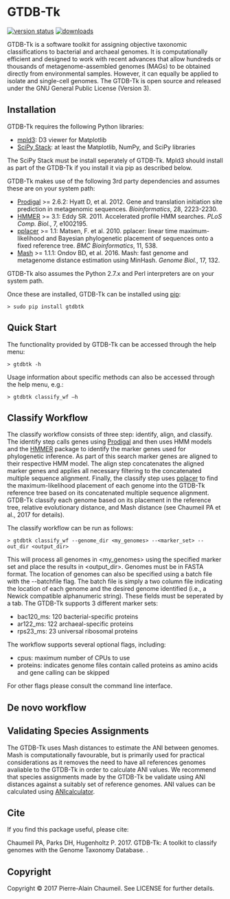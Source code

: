 # GTDB-Tk

[![version status](https://img.shields.io/pypi/v/gtdbtk.svg)](https://pypi.python.org/pypi/gtdbtk)
[![downloads](https://img.shields.io/pypi/dm/gtdbtk.svg)](https://pypi.python.org/pypi/gtdbtk)

GTDB-Tk is a software toolkit for assigning objective taxonomic classifications to bacterial and archaeal genomes. It is computationally 
efficient and designed to work with recent advances that allow hundreds or thousands of metagenome-assembled genomes (MAGs) to be obtained directly from environmental samples. However, it can equally be applied to isolate and single-cell genomes. The GTDB-Tk is open source and released under the GNU General Public License (Version 3).

## Installation

GTDB-Tk requires the following Python libraries:
* [mpld3](http://mpld3.github.io/): D3 viewer for Matplotlib
* [SciPy Stack](https://www.scipy.org/install.html): at least the Matplotlib, NumPy, and SciPy libraries

The SciPy Stack must be install seperately of GTDB-Tk. Mpld3 should install as part of the GTDB-Tk if you install it via pip as described below.

GTDB-Tk makes use of the following 3rd party dependencies and assumes these are on your system path:
* [Prodigal](http://prodigal.ornl.gov/) >= 2.6.2: Hyatt D, et al. 2012. Gene and translation initiation site prediction in metagenomic sequences. <i>Bioinformatics</i>, 28, 2223-2230.
* [HMMER](http://http://hmmer.org/) >= 3.1: Eddy SR. 2011. Accelerated profile HMM searches. <i>PLoS Comp. Biol.</i>, 7, e1002195.
* [pplacer](http://matsen.fhcrc.org/pplacer/) >= 1.1: Matsen, F. et al. 2010. pplacer: linear time maximum-likelihood and Bayesian phylogenetic placement of sequences onto a fixed reference tree. <i>BMC Bioinformatics</i>, 11, 538.
* [Mash](https://github.com/marbl/mash) >= 1.1.1: Ondov BD, et al. 2016. Mash: fast genome and metagenome distance estimation using MinHash. <i>Genome Biol.</i>, 17, 132.

GTDB-Tk also assumes the Python 2.7.x and Perl interpreters are on your system path.

Once these are installed, GTDB-Tk can be installed using [pip](https://pypi.python.org/pypi/gtdbtk):
```
> sudo pip install gtdbtk
```

## Quick Start

The functionality provided by GTDB-Tk can be accessed through the help menu:
```
> gtdbtk -h
```

Usage information about specific methods can also be accessed through the help menu, e.g.:
```
> gtdbtk classify_wf –h
```

## Classify Workflow

The classify workflow consists of three step: identify, align, and classify. The identify step calls genes using [Prodigal](http://prodigal.ornl.gov/) and then uses HMM models and the [HMMER](http://http://hmmer.org/) package to identify the marker genes used for phylogenetic inference. As part of this search marker genes are aligned to their respective HMM model. The align step concatenates the aligned marker genes and applies all necessary filtering to the concatenated multiple sequence alignment. Finally, the classify step uses [pplacer](http://matsen.fhcrc.org/pplacer/) to find the maximum-likelihood placement of each genome into the GTDB-Tk reference tree based on its concatenated multiple sequence alignment. GTDB-Tk classify each genome based on its placement in the reference tree, relative evolutionary distance, and Mash distance (see Chaumeil PA et al., 2017 for details).
 
The classify workflow can be run as follows:
```
> gtdbtk classify_wf --genome_dir <my_genomes> --<marker_set> --out_dir <output_dir>
```
This will process all genomes in <my_genomes> using the specified marker set and place the results in <output_dir>. Genomes must be in FASTA format. The location of genomes can also be specified using a batch file with the --batchfile flag. The batch file is simply a two column file indicating the location of each genome and the desired genome identified (i.e., a Newick compatible alphanumeric string). These fields must be seperated by a tab. The GTDB-Tk supports 3 different marker sets:

* bac120_ms: 120 bacterial-specific proteins
* ar122_ms: 122 archaeal-specific proteins
* rps23_ms: 23 universal ribosomal proteins

The workflow supports several optional flags, including:
* cpus: maximum number of CPUs to use
* proteins: indicates genome  files contain called proteins as amino acids and gene calling can be skipped

For other flags please consult the command line interface. 

## De novo workflow

## Validating Species Assignments

The GTDB-Tk uses Mash distances to estimate the ANI between genomes. Mash is computationally favourable, but is primarily used for practical considerations as it removes the need to have all references genomes avaliable to the GTDB-Tk in order to calculate ANI values. We recommend that species assignments made by the GTDB-Tk be validate using ANI distances against a suitably set of reference genomes. ANI values can be calculated using [ANIcalculator](https://ani.jgi-psf.org/html/home.php).

## Cite

If you find this package useful, please cite:

Chaumeil PA, Parks DH, Hugenholtz P. 2017. GTDB-Tk: A toolkit to classify genomes with the Genome Taxonomy Database. <in prep>.


## Copyright

Copyright © 2017 Pierre-Alain Chaumeil. See LICENSE for further details.
